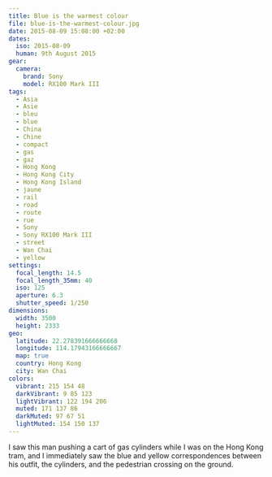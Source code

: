 ```yaml
---
title: Blue is the warmest colour
file: blue-is-the-warmest-colour.jpg
date: 2015-08-09 15:08:00 +02:00
dates:
  iso: 2015-08-09
  human: 9th August 2015
gear:
  camera:
    brand: Sony
    model: RX100 Mark III
tags:
  - Asia
  - Asie
  - bleu
  - blue
  - China
  - Chine
  - compact
  - gas
  - gaz
  - Hong Kong
  - Hong Kong City
  - Hong Kong Island
  - jaune
  - rail
  - road
  - route
  - rue
  - Sony
  - Sony RX100 Mark III
  - street
  - Wan Chai
  - yellow
settings:
  focal_length: 14.5
  focal_length_35mm: 40
  iso: 125
  aperture: 6.3
  shutter_speed: 1/250
dimensions:
  width: 3500
  height: 2333
geo:
  latitude: 22.278391666666668
  longitude: 114.17943166666667
  map: true
  country: Hong Kong
  city: Wan Chai
colors:
  vibrant: 215 154 48
  darkVibrant: 9 85 123
  lightVibrant: 122 194 206
  muted: 171 137 86
  darkMuted: 97 67 51
  lightMuted: 154 150 137
---
```


I saw this man pushing a cart of gas cylinders while I was on the Hong Kong tram, and I immediately saw the blue and yellow correspondences between his outfit, the cylinders, and the pedestrian crossing on the ground.
